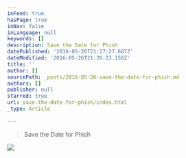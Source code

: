 ```yaml
---
inFeed: true
hasPage: true
inNav: false
inLanguage: null
keywords: []
description: Save the Date for Phish
datePublished: '2016-05-26T21:27:27.607Z'
dateModified: '2016-05-26T21:26:23.156Z'
title: ''
author: []
sourcePath: _posts/2016-05-26-save-the-date-for-phish.md
authors: []
publisher: null
starred: true
url: save-the-date-for-phish/index.html
_type: Article

---
```

> Save the Date for Phish

![](https://the-grid-user-content.s3-us-west-2.amazonaws.com/0f20772a-5d8d-4eaa-ae52-680be00896e7.png)